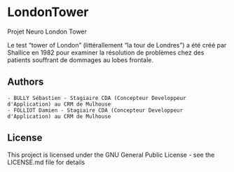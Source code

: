 # LondonTower
Projet Neuro London Tower

Le test “tower of London” (littérallement “la tour de Londres”) a été créé par Shallice en 1982 pour examiner la résolution de problèmes chez des patients souffrant de dommages au lobes frontale.

## Authors

    - BULLY Sébastien - Stagiaire CDA (Concepteur Developpeur d'Application) au CRM de Mulhouse
    - FOLLIOT Damien - Stagiaire CDA (Concepteur Developpeur d'Application) au CRM de Mulhouse 
    
## License

This project is licensed under the GNU General Public License - see the LICENSE.md file for details
